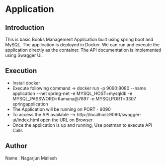 # Application

## Introduction 
This is basic Books Management Application built using spring boot and MySQL. The application is deployed in Docker.
We can run and execute the application directly as the container. The API documentation is implemented using Swagger UI.


## Execution 
- Install docker
- Execute following command -> docker run -p 9090:8080 --name application --net spring-net -e MYSQL_HOST=mysqldb -e MYSQL_PASSWORD=Kamana@7897 -e MYSQLPORT=3307 springapplication
- The Application will be running on PORT - 9090
- To access the API available --> http://localhost:9090/swagger-ui/index.html open the URL on Browser
- Once the application is up and running, Use postman to execute API Calls


## Author 
Name : Nagarjun Mallesh
